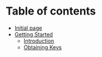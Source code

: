# Table of contents

* [Initial page](README.md)
* [Getting Started](getting-started/README.md)
  * [Introduction](getting-started/introduction.md)
  * [Obtaining Keys](getting-started/obtaining-keys.md)

